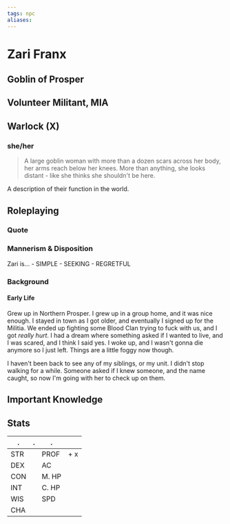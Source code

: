 ```yaml
---
tags: npc
aliases:
---
```

# Zari Franx
## Goblin of Prosper
## Volunteer Militant, MIA
## Warlock (X)
### she/her

> A large goblin woman with more than a dozen scars across her body, her arms reach below her knees. More than anything, she looks distant - like she thinks she shouldn't be here. 

A description of their function in the world.

## Roleplaying
### Quote

### Mannerism & Disposition
Zari is...
	- SIMPLE
	- SEEKING
	- REGRETFUL

### Background
#### Early Life

Grew up in Northern Prosper. I grew up in a group home, and it was nice enough. I stayed in town as I got older, and eventually I signed up for the Militia. We ended up fighting some Blood Clan trying to fuck with us, and I got *really hurt*. I had a dream where something asked if I wanted to live, and I was scared, and I think I said yes. I woke up, and I wasn't gonna die anymore so I just left. Things are a little foggy now though. 

I haven't been back to see any of my siblings, or my unit. I didn't stop walking for a while. Someone asked if I knew someone, and the name caught, so now I'm going with her to check up on them. 

## Important Knowledge


## Stats
| .   | .   | .     |     |
| --- | --- | ----- | --- |
| STR |     | PROF  | + x |
| DEX |     | AC    |     |
| CON |     | M. HP |     |
| INT |     | C. HP |     |
| WIS |     | SPD   |     |
| CHA |     |       |     |

